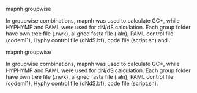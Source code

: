 
mapnh groupwise

In groupwise combinations, mapnh was used to calculate GC*, while HYPHYMP and PAML were used for dN/dS calculation. Each group folder have own tree file (.nwk), aligned fasta file (.aln), PAML control file (codeml1), Hyphy control file (dNdS.bf), code file (script.sh) and .


mapnh groupwise

In groupwise combinations, mapnh was used to calculate GC*, while HYPHYMP and PAML were used for dN/dS calculation. Each group folder have own tree file (.nwk), aligned fasta file (.aln), PAML control file (codeml1), Hyphy control file (dNdS.bf), code file (script.sh).

